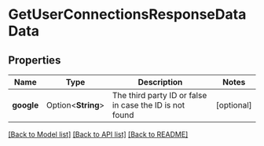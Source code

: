 # GetUserConnectionsResponseDataData

## Properties

Name | Type | Description | Notes
------------ | ------------- | ------------- | -------------
**google** | Option<**String**> | The third party ID or false in case the ID is not found | [optional]

[[Back to Model list]](../README.md#documentation-for-models) [[Back to API list]](../README.md#documentation-for-api-endpoints) [[Back to README]](../README.md)


